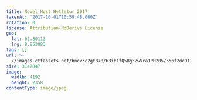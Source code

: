 ```yaml
---
title: NoVel Høst Hyttetur 2017
takenAt: '2017-10-01T10:59:48.000Z'
rotation: 0
license: Attribution-NoDerivs License
geo:
  lat: 62.80113
  lng: 8.853083
tags: []
url: >-
  //images.ctfassets.net/bncv3c2gt878/63ih1fQ5Bg5ZwVra1PH205/556f2dc9113f03e63f4520f9292692a4/novel-hst-hyttetur-2017_36727359964_o
size: 3147847
image:
  width: 4192
  height: 2358
contentType: image/jpeg
---
```


